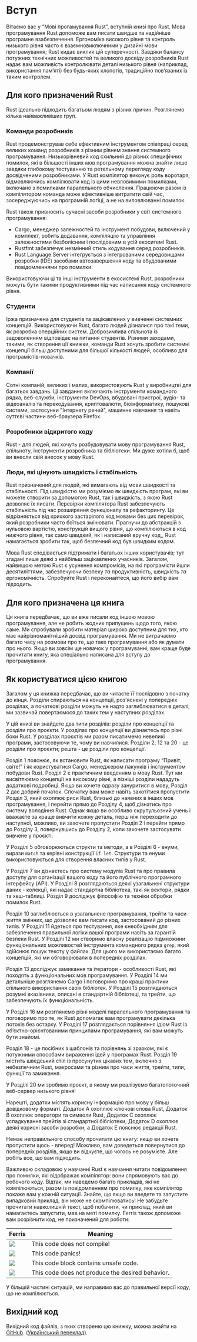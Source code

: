 # Вступ

Вітаємо вас у “Мові прогамування Rust”, вступній книзі про Rust.
Мова програмування Rust допоможе вам писати швидше та надійніше програмне
взабезпечення. Ергономіка високого рівня та контроль низького рівня часто є 
взаємновиключними у дизайні мови програмування; Rust кидає виклик цій 
суперечності. Завдяки балансу потужних технічних можливостей та великого 
досвіду розробників Rust надає вам можливість контролювати деталі низького 
рівня (наприклад, використання пам’яті) без будь-яких клопотів, традиційно 
пов’язаних із таким контролем.

## Для кого призначений Rust

Rust ідеально підходить багатьом людям з різних причин. Розглянемо кілька 
найважливіших груп.

### Команди розробників

Rust продемонстрував себе ефективним інструментом співпраці серед великих 
команд розробників з різним рівнем знання системного програмування. 
Низькорівневий код схильний до різних специфічних помилок, які в більшості 
інших мов програмування можна знайти лише завдяки глибокому тестуванню та 
ретельному перегляду коду досвідченими розробниками. У Rust компілятор виконує 
роль воротаря, відмовляючись компілювати код із цими невловимими помилками, 
включано з помилками паралельного обчислення. Працюючи разом із компілятором 
команда може ефективніше витратити свій час, зосереджуючись на програмній 
логіці, а не на виловлюванні помилок.

Rust також привносить сучасні засоби розробники у світ системного 
програмування:

* Cargo, менеджер залежностей та інструмент побудови, включений у комплект, 
  робить додавання, компіляцію та управління залежностями безболісним і 
  послідовним в усій екоситемі Rust.
* Rustfmt забезпечує незмінний стиль кодування серед розробників.
* Rust Language Server інтегрується з інтегрованими середовищами розробки 
  (IDE) засобами автозавершення коду та вбудованими повідомленнями про помилки.

Використовуючи ці та інші інструменти в екосистемі Rust, розробники можуть 
бути такими продуктивними під час написання коду системного рівня.

### Студенти

Іржа призначена для студентів та зацікавлених у вивченні системних концепцій.
Використовуючи Rust, багато людей дізналися про такі теми, як розробка 
оперційних систем. Доброзичлива спільнота із задоволенням відповідає на 
питання студентів. Різними заходами, такими, як створення ції книжки, команди 
Rust хочуть зробити системні концепції більш доступними для більшої кількості 
людей, особливо для програмістів-новачків.

### Компанії

Сотні компаній, великих і малих, використовують Rust у виробництві для багатьох
завдань. Ці завдання включають інструменти командного рядка, веб-служби, 
інструменти DevOps, вбудовані пристрої, аудіо- та відеоаналіз та 
перекодування, криптовалюти, біоінформатику, пошукові системи, застосунки 
"Інтернету речей", машинне навчання та навіть суттєві частини веб-браузера 
Firefox.

### Розробники відкритого коду

Rust - для людей, які хочуть розбудовувати мову програмування Rust, спільноту,
інструменти розробника та бібліотеки. Ми дуже хотіли б, щоб ви внесли свій 
внесок у мову Rust.

### Люди, які цінують швидкість і стабільність

Rust призначений для людей, які вимагають від мови швидкості та стабільності.
Під швидкістю ми розуміємо як швидкість програм, які ви можете створити за 
допомогою Rust, так і швидкість, з якою Rust дозволяє їх писати. Перевірки 
компілятора Rust забезпечують стабільність під час розширення функціоналу та 
рефакторингу. Це відрізняється від крихкого застарілого код мовами без цих 
перевірок, який розробники часто боїться змінювати. Прагнучи до абстракцій з 
нульовою вартістю, конструкцій вищого рівня, що компілюються в код нижчого 
рівня, так само швидкий, як і написаний вручну код,, Rust намагається зробити 
так, щоб безпечний код був швидким кодом.

Мова Rust сподівається підтримати і багатьох інших користувачів; тут згадані
лише деякі з найбільш зацікавлених учасників. Загалом, найвищою метою Rust 
є усунення компромісів, на які програмісти йшли десятиліттями, забезпечуючи 
безпеку *та* продуктивність, швидкість *та* ергономічність. Спробуйте Rust і 
переконайтеся, що його вибір вам підходить.

## Для кого призначена ця книга

Ця книга передбачає, що ви вже писали код іншою мовою програмування, але
не робить жодних припущень щодо того, якою саме. Ми спробували зробити матеріал
широко доступним для тих, хто має найрізноманітніший досвід програмування. Ми
не витрачаємо багато часу на розмови про те, *що* таке програмування або як 
думати про нього. Якщо ви зовсім ще новачок у програмуванні, вам краще буде 
прочитати книгу, яка спеціально написана для вступу до програмування.

## Як користуватися цією книгою

Загалом у ця книжка передбачає, що ви читаєте її послідовно з початку до кінця.
Розділи спираються на концепції, роз'яснені у попередніх розділах, а початкові 
розділи можуть не надто заглиблюватися в деталі; ми зазвичай повертаємося до 
таких тем у наступних розділах.

У цій книзі ви знайдете два типи розділів: розділи про концепції та розділи про
проєкти. У розділах про концепції ви дізнаєтесь про різні боки Rust. У 
розділах проєктів ми разом писатимемо невеликі програми, застосовуючи те, чому 
ви навчилися. Розділи 2, 12 та 20 - це розділи про проєкти; решта - це розділи 
про концепції.

Розділ 1 пояснює, як встановити Rust, як написати програму “Привіт, світе!” і 
як користуватися Cargo, менеджером пакунків і інструментом побудови Rust. 
Розділ 2 є практичним введенням в мову Rust. Тут ми висвітлюємо концепції на 
високому рівні, а пізніші розділи нададуть додаткові подробиці. Якщо ви хочете 
одразу зануритися в мову, Розділ 2 дає добрий початок. Спочатку вам може 
навіть захотітися пропустити Розділ 3, який охоплює риси Rust, близькі до 
наявних в інших мов програмування, і перейти прямо до Розділу 4, щоб дізнатись 
про систему володіння Rust. Однак якщо ви особливо скрупульозний учень і 
вважаєте за краще вивчити кожну деталь, перш ніж переходити до наступної, 
можливо, ви захочете пропустити Розділ 2 і перейти прямо до Розділу 3, 
повернувшись до Розділу 2, коли захочете застосувати вивчене у проєкті.

У Розділі 5 обговорюються структи та методи, а в Розділі 6 - енуми, вирази 
`match` та керівні конструкції `if let`. Структури та енуми використовуються 
для створення власних типів у Rust.

У Розділі 7 ви дізнаєтесь про систему модулів Rust та про правила доступу для 
організації вашого коду та його публічного програмного інтерфейсу (API). У 
Розділі 8 розглядаються деякі узагальнені структури даних - колекції, які 
надає стандартна бібліотека, такі як вектори, рядки та хеш-таблиці. Розділ 9 досліджує філософію та техніки обробки помилок Rust.

Розділ 10 заглиблюється в узагальнене програмування, трейти та часи життя 
змінних, що дозволяє вам писати код, застосований до різних типів. У 
Розділі 11 йдеться про тестування, яке єнеобхідним для забезпечення правильної 
логіки вашої програми навіть за гарантій безпеки Rust. У Розділі 12 ми 
створимо власну реалізацію підмножини функціональних можливостей інструмента 
командного рядка `grep`, який здійснює пошук тексту у файлах. Для цього ми 
використаємо багато концепцій, які ми обговорювали в попередніх розділах.

Розділ 13 досліджує замикання та ітератори - особливості Rust, які походять з
функціональних мов програмування. У Розділі 14 ми детальніше розглянемо Cargo 
і поговоримо про кращі практики спільного використання своїх бібліотек. У 
Розділі 15 розглядаються розумні вказівники, описані в стандартній бібліотеці, 
та трейти, що забезпечують їх функціональність.

У Розділі 16 ми розглянемо різні моделі паралельного програмування та 
поговоримо про те, як Rust допомагає вам програмувати декілька потоків без 
остарху. У Розділі 17 розглядається порівняння ідіом Rust із 
об’єктно-орієнтованими принципами програмування, які вам можуть бути знайомі.

Розділ 18 - це посібних з шаблонів та порівнянь зі зразком, які є потужними 
способами вираження ідей у ​​програмах Rust. Розділ 19 містить шведський стіл із 
просунутих цікавих тем, включно з небезпечним Rust, макросами та різним про часи життя, трейти, типи, функції та замикання.

У Розділі 20 ми зробимо проєкт, в якому ми реалізуємо багатопоточний 
веб-сервер низького рівня!

Нарешті, додатки містять корисну інформацію про мову у більш довідковому 
форматі. Додаток А охоплює ключові слова Rust, Додаток B охоплює оператори та символи Rust, Додаток C охоплює успадкування трейтів зі стандартної бібліотеки, Додаток D охоплює деякі корисні засоби розробки, а Додаток E пояснює редакції Rust.

Немає неправильного способу прочитати цю книгу: якщо ви хочете пропустити щось - вперед! Можливо, вам доведеться повернутися до попередніх розділів, якщо ви відчуєте, що чогось не розумієте. Але робіть все, що вам підходить.

<span id = "ferris"> </span>

Важливою складовою у навчанні Rust є навчання читати повідомлення про помилки, 
які відображає компілятор: вони спрямовують вас до робочого коду.
Відтак, ми наведемо багато прикладів, які не компілюються, разом із 
повідомленням про помилку, яке компілятор покаже вам у кожній ситуації. 
Знайте, що якщо ви введете та запустите випадковий приклад, він може не 
скомпілюватись! Не забудьте прочитати навколишній текст, щоб побачити, чи 
приклад, який ви намагаєтесь запустити, мав на меті помилку. Ferris також 
допоможе вам розрізнити код, не призначений для роботи:

| Ferris                                                                 | Meaning                                          |
|------------------------------------------------------------------------|--------------------------------------------------|
| <img src="img/ferris/does_not_compile.svg" class="ferris-explain"/>    | This code does not compile!                      |
| <img src="img/ferris/panics.svg" class="ferris-explain"/>              | This code panics!                                |
| <img src="img/ferris/unsafe.svg" class="ferris-explain"/>              | This code block contains unsafe code.            |
| <img src="img/ferris/not_desired_behavior.svg" class="ferris-explain"/>| This code does not produce the desired behavior. |

У більшій частині ситуацій, ми направимо вас до правильної версії коду, що не компілюється.

## Вихідний код

Вихідний код файлів, з яких створеню цю книжку, можна знайти на [GitHub][book].
([Український переклад][GitHub Ukrainian]).

[book]: https://github.com/rust-lang/book/tree/master/src
[GitHub Ukrainian]: https://???
